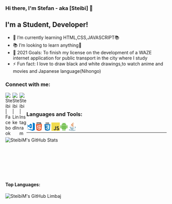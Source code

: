 ### Hi there, I'm Stefan - aka [Steibi] 👋

## I'm a Student, Developer!

- 🌱 I’m currently learning HTML,CSS,JAVASCRIPT📚
- 📚 I’m looking to learn anything🤣
- 🥅 2021 Goals: To finish my license on the development of a WAZE internet application for public transport in the city where I study
- ⚡ Fun fact: I love to draw black and white drawings,to watch anime and movies and Japanese language(Nihongo)

### Connect with me:

[<img align="left" alt="Steibi | Facebook" width="22px" src="https://cdn.jsdelivr.net/npm/simple-icons@3.13.0/icons/facebook.svg" />][facebook]
[<img align="left" alt="Steibi | LinkedIn" width="22px" src="https://cdn.jsdelivr.net/npm/simple-icons@v3/icons/linkedin.svg" />][linkedin]
[<img align="left" alt="Steibi | Instagram" width="22px" src="https://cdn.jsdelivr.net/npm/simple-icons@v3/icons/instagram.svg" />][instagram]

<br />
<br />

### Languages and Tools:


[<img align="left" alt="Visual Studio Code" width="26px"  src="https://raw.githubusercontent.com/github/explore/80688e429a7d4ef2fca1e82350fe8e3517d3494d/topics/visual-studio-code/visual-studio-code.png" />][webdevplaylist]
[<img align="left" alt="HTML5" width="26px" src="https://raw.githubusercontent.com/github/explore/80688e429a7d4ef2fca1e82350fe8e3517d3494d/topics/html/html.png" />][webdevplaylist]
[<img align="left" alt="CSS3" width="26px" src="https://raw.githubusercontent.com/github/explore/80688e429a7d4ef2fca1e82350fe8e3517d3494d/topics/css/css.png" />][cssplaylist]
[<img align="left" alt="JavaScript" width="26px" src="https://raw.githubusercontent.com/github/explore/80688e429a7d4ef2fca1e82350fe8e3517d3494d/topics/javascript/javascript.png" />][jsplaylist]
[<img align="left" alt="Android Studio" width="26px" src="https://raw.githubusercontent.com/github/explore/80688e429a7d4ef2fca1e82350fe8e3517d3494d/topics/android/android.png" />][androidplaylist]
[<img align="left" target="_blank" alt="JAVA" width="26px" src="https://raw.githubusercontent.com/github/explore/80688e429a7d4ef2fca1e82350fe8e3517d3494d/topics/java/java.png" />][javaplaylist]

<br />


---

<img align="left" alt="SteibiM's GitHub Stats" src="https://github-readme-stats.codestackr.vercel.app/api?username=SteibiM&show_icons=true&hide_border=true&theme=merko&hide=contribs" />
<br /><br /><br /><br /><br /><br /><br />

#### Top Languages:

<img align="left" alt="SteibiM's GitHub Limbaj" src="https://github-readme-stats.vercel.app/api/top-langs/?username=SteibiM&langs_count=5&layout=compact"/>


[facebook]: https://www.facebook.com/stefan.munteanu.1042
[instagram]: https://www.instagram.com/stefan_munteanu14/
[linkedin]: https://www.linkedin.com/in/munteanu-stefan-3487a91b7/
[jsplaylist]:https://www.w3schools.com/js/DEFAULT.asp
[webdevplaylist]:https://code.visualstudio.com/
[webdevplaylist]:https://www.w3schools.com/html/
[cssplaylist]:https://www.w3schools.com/css/default.asp
[androidplaylist]:https://developer.android.com/docs
[javaplaylist]:https://www.programiz.com/java-programming
<!--
**SteibiM/SteibiM** is a ✨ _special_ ✨ repository because its `README.md` (this file) appears on your GitHub profile.

